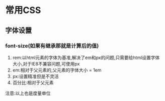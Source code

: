 # 常用CSS

## 字体设置

### font-size(如果有继承那就是计算后的值)
1. rem:以html元素的字体为基准,解决了em和px的问题,只需要给html设置字体大小,对于IE8不兼容问题,可使用px
1. em:相对于父元素的,父元素的字体大小 = 1em
1. px:设置精准但是不灵活
1. 百分比:相对于父元素

注意:以上也是度量单位

